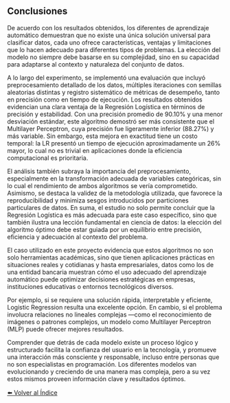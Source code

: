 ## Conclusiones
De acuerdo con los resultados obtenidos, los diferentes  de aprendizaje automático demuestran que no existe una única solución universal para clasificar datos, cada uno ofrece características, ventajas y limitaciones que lo hacen adecuado para diferentes tipos de problemas. La elección del modelo no siempre debe basarse en su complejidad, sino en su capacidad para adaptarse al contexto y naturaleza del conjunto de datos. 

A lo largo del experimento, se implementó una evaluación que incluyó preprocesamiento detallado de los datos, múltiples iteraciones con semillas aleatorias distintas y registro sistemático de métricas de desempeño, tanto en precisión como en tiempo de ejecución. Los resultados obtenidos evidencian una clara ventaja de la Regresión Logística en términos de precisión y estabilidad. Con una precisión promedio de 90.10% y una menor desviación estándar, este algoritmo demostró ser más consistente que el Multilayer Perceptron, cuya precisión fue ligeramente inferior (88.27%) y más variable. Sin embargo, esta mejora en exactitud tiene un costo temporal: la LR presentó un tiempo de ejecución aproximadamente un 26% mayor, lo cual no es trivial en aplicaciones donde la eficiencia computacional es prioritaria.

El análisis también subraya la importancia del preprocesamiento, especialmente en la transformación adecuada de variables categóricas, sin lo cual el rendimiento de ambos algoritmos se vería comprometido. Asimismo, se destaca la validez de la metodología utilizada, que favorece la reproducibilidad y minimiza sesgos introducidos por particiones particulares de datos. En suma, el estudio no solo permite concluir que la Regresión Logística es más adecuada para este caso específico, sino que también ilustra una lección fundamental en ciencia de datos: la elección del algoritmo óptimo debe estar guiada por un equilibrio entre precisión, eficiencia y adecuación al contexto del problema. 

El caso utilizado en este proyecto evidencia que estos algoritmos no son solo herramientas académicas, sino que tienen aplicaciones prácticas en situaciones reales y cotidianas y hasta empresariales, datos como los de una entidad bancaria muestran cómo el uso adecuado del aprendizaje automático puede optimizar decisiones estratégicas en empresas, instituciones educativas o entornos tecnológicos diversos.

Por ejemplo, si se requiere una solución rápida, interpretable y eficiente, Logistic Regression resulta una excelente opción. En cambio, si el problema involucra relaciones no lineales complejas —como el reconocimiento de imágenes o patrones complejos, un modelo como Multilayer Perceptron (MLP) puede ofrecer mejores resultados.

Comprender que detrás de cada modelo existe un proceso lógico y estructurado facilita la confianza del usuario en la tecnología, y promueve una interacción más consciente y responsable, incluso entre personas que no son especialistas en programación. Los diferentes modelos van evolucionando y creciendo de una manera mas compleja, pero a su vez estos mismos proveen información clave y resultados óptimos. 

[⬅️ Volver al Índice](./indice.md)